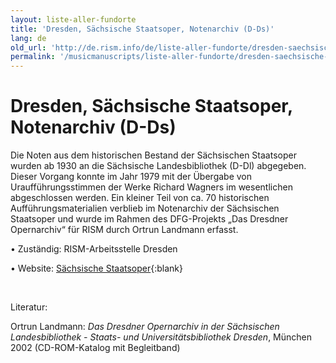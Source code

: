 ```yaml
---
layout: liste-aller-fundorte
title: 'Dresden, Sächsische Staatsoper, Notenarchiv (D-Ds)'
lang: de
old_url: 'http://de.rism.info/de/liste-aller-fundorte/dresden-saechsische-staatsoper.html'
permalink: '/musicmanuscripts/liste-aller-fundorte/dresden-saechsische-staatsoper.html'
---
```



# Dresden, Sächsische Staatsoper, Notenarchiv (D-Ds)

Die Noten aus dem historischen Bestand der Sächsischen Staatsoper wurden ab 1930 an die Sächsische Landesbibliothek (D-Dl) abgegeben. Dieser Vorgang konnte im Jahr 1979 mit der Übergabe von Uraufführungsstimmen der Werke Richard Wagners im wesentlichen abgeschlossen werden. Ein kleiner Teil von ca. 70 historischen Aufführungsmaterialien verblieb im Notenarchiv der Sächsischen Staatsoper und wurde im Rahmen des DFG-Projekts „Das Dresdner Opernarchiv“ für RISM durch Ortrun Landmann erfasst.

• Zuständig: RISM-Arbeitsstelle Dresden

• Website: [Sächsische Staatsoper](www.semperoper.de "Opens external link in new window"){:blank}

&nbsp;

Literatur:

Ortrun Landmann: _Das Dresdner Opernarchiv in der Sächsischen Landesbibliothek - Staats- und Universitätsbibliothek Dresden_, München 2002 (CD-ROM-Katalog mit Begleitband)

